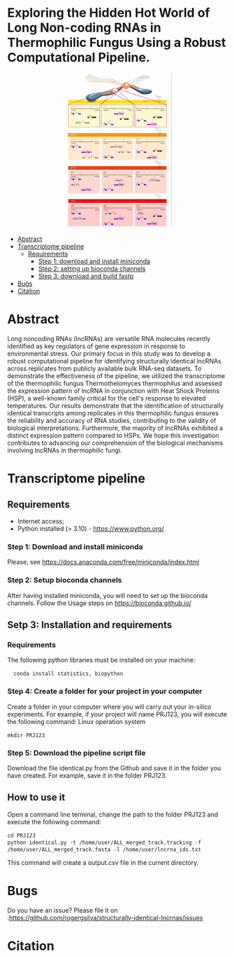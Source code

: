# Exploring the Hidden Hot World of Long Non-coding RNAs in Thermophilic Fungus Using a Robust Computational Pipeline.

<p align="center">
  <img src="https://github.com/rogergsilva/structurally-identical-lncrnas/blob/main/images/image16.jpg" width="250" alt="Structurally identical tanscripts">
</p>

- [Abstract](#Abstract)
- [Transcriptome pipeline](#Transcriptome-pipeline)
  - [Requirements](#Requirements)
    - [Step 1: download and install miniconda](#step-1-download-and-install-miniconda)
    - [Step 2: setting up bioconda channels](#step-2-setup-bioconda-channels)
    - [Step 3: download and build fastp](#step-3-download-and-build-fastp)
- [Bugs](#Bugs)
- [Citation](#Citation)

# Abstract

Long noncoding RNAs (lncRNAs) are versatile RNA molecules recently identified as key regulators of gene expression in response to environmental stress. Our primary focus in this study was to develop a robust computational pipeline for identifying structurally identical lncRNAs across replicates from publicly available bulk RNA-seq datasets. To demonstrate the effectiveness of the pipeline, we utilized the transcriptome of the thermophilic fungus Thermothelomyces thermophilus and assessed the expression pattern of lncRNA in conjunction with Heat Shock Proteins (HSP), a well-known family critical for the cell's response to elevated temperatures. Our results demonstrate that the identification of structurally identical transcripts among replicates in this thermophilic fungus ensures the reliability and accuracy of RNA studies, contributing to the validity of biological interpretations. Furthermore, the majority of lncRNAs exhibited a distinct expression pattern compared to HSPs. We hope this investigation contributes to advancing our comprehension of the biological mechanisms involving lncRNAs in thermophilic fungi.

# Transcriptome pipeline

## Requirements
* Internet access;
* Python installed (> 3.10) - https://www.python.org/

### Step 1: Download and install miniconda
Please, see https://docs.anaconda.com/free/miniconda/index.html

### Step 2: Setup bioconda channels
After having installed miniconda, you will need to set up the bioconda channels.
Follow the Usage steps on https://bioconda.github.io/

## Setp 3: Installation and requirements
### Requirements

The following python libraries must be installed on your machine:
```shell
  conda install statistics, biopython
```

### Step 4: Create a folder for your project in your computer
Create a folder in your computer where you will carry out your in-silico experiments.
For example, if your project will name PRJ123, you will execute the following command:
Linux operation system
```shell
mkdir PRJ123
```
### Step 5: Download the pipeline script file
Download the file identical.py from the Github and save it in the folder you have created. 
For example, save it in the folder PRJ123.

## How to use it
Open a command line terminal, change the path to the folder PRJ123 and execute the following command:
```shell
cd PRJ123
python identical.py -t /home/user/ALL_merged_track.tracking -f /home/user/ALL_merged_track.fasta -l /home/user/lncrna_ids.txt
```
This command will create a output.csv file in the current directory.

# Bugs
Do you have an issue? Please file it on :https://github.com/rogergsilva/structurally-identical-lncrnas/issues

# Citation
